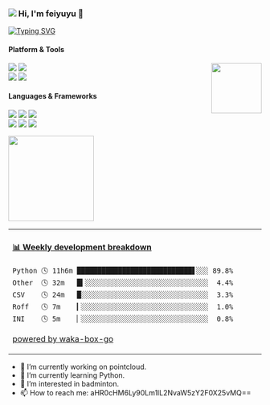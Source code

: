 ### ![]( https://visitor-badge.glitch.me/badge?page_id=Feiyuyu0503.readme) Hi, I'm feiyuyu 👋 
[![Typing SVG](https://readme-typing-svg.herokuapp.com?size=26&color=F7193E&background=FF85C600&center=%E7%9C%9F&vCenter=%E7%9C%9F&lines=welcome+to+my+space)](https://git.io/typing-svg)

#### Platform & Tools
<a href="https://count.getloli.com/"><img src="https://count.getloli.com/get/@MYGHCV?theme=miku" height="100" align="right"></a>
[![](https://img.shields.io/badge/OS-Ubuntu-33aadd?style=for-the-badge&logo=ubuntu&logoColor=ffffff)](https://ubuntu.com/)
[![](https://img.shields.io/badge/Windows-11-4e9eee?style=for-the-badge&logo=windows&logoColor=ffffff)](https://www.microsoft.com/windows/windows-11)   
[![](https://img.shields.io/badge/OnePlus-PJD110-2E77BC?style=for-the-badge&logo=android&logoColor=ffffff)](https://www.oneplus.com/cn/12)
[![](https://img.shields.io/badge/IDE-Visual%20Studio%20Code-blue?style=for-the-badge&logo=visual-studio-code&logoColor=ffffff)](https://code.visualstudio.com/)

#### Languages & Frameworks
[![](https://img.shields.io/badge/-Docker-2496ED?style=for-the-badge&logo=docker&logoColor=ffffff)](https://www.docker.com/)
[![](https://img.shields.io/badge/-Git-f05032?style=for-the-badge&logo=git&logoColor=white)](https://git-scm.com/)
[![](https://img.shields.io/badge/-Linux-fcc624?style=for-the-badge&logo=linux&logoColor=white)](https://www.linuxfoundation.org/)  
[![](https://img.shields.io/badge/-Python-2c8ebb?style=for-the-badge&logo=python&logoColor=ffffff)](https://www.python.org/)
[![](https://img.shields.io/badge/-PyTorch-fd5750?style=for-the-badge&logo=pytorch&logoColor=ffffff)](https://pytorch.org/)
[![](https://img.shields.io/badge/-Nginx-269539?style=for-the-badge&logo=nginx&logoColor=ffffff)](https://nginx.org/)

<div align="left">
<img height="170px" src="https://github-readme-stats.vercel.app/api?username=Feiyuyu0503" />

<table>
<tr>
<td valign="top" width="50%">
  
<!-- waka-box start -->
#### <a href="https://gist.github.com/df6c4963bb692da3966b4a6fefb19a13" target="_blank">📊 Weekly development breakdown</a>
```text
Python 🕓 11h6m ████████████████████████████▋░░░ 89.8%
Other  🕓 32m   █▍░░░░░░░░░░░░░░░░░░░░░░░░░░░░░░  4.4%
CSV    🕓 24m   █░░░░░░░░░░░░░░░░░░░░░░░░░░░░░░░  3.3%
Roff   🕓 7m    ▎░░░░░░░░░░░░░░░░░░░░░░░░░░░░░░░  1.0%
INI    🕓 5m    ▏░░░░░░░░░░░░░░░░░░░░░░░░░░░░░░░  0.8%
```
<!-- Powered by https://github.com/YouEclipse/waka-box-go . -->
<!-- waka-box end -->

[powered by waka-box-go](https://github.com/Feiyuyu0503/waka-box-go)

</td>
</tr>
</table>

</div>

- 🔭 I’m currently working on pointcloud.
- 🌱 I’m currently learning Python.
- 👀 I’m interested in badminton.
- 📫 How to reach me: aHR0cHM6Ly90Lm1lL2NvaW5zY2F0X25vMQ==
<!--
**Feiyuyu0503/Feiyuyu0503** is a ✨ _special_ ✨ repository because its `README.md` (this file) appears on your GitHub profile.

Here are some ideas to get you started:

- 🔭 I’m currently working on ...
- 🌱 I’m currently learning ...
- 👯 I’m looking to collaborate on ...
- 🤔 I’m looking for help with ...
- 💬 Ask me about ...
- 📫 How to reach me: ...
- 😄 Pronouns: ...
- ⚡ Fun fact: ...
-->
